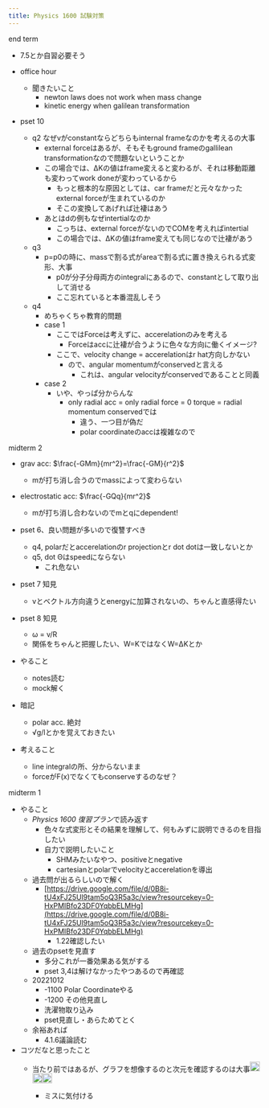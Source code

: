 ```yaml
---
title: Physics 1600 試験対策
---
```


end term

* 7.5とか自習必要そう

* office hour
  
  * 聞きたいこと
    * newton laws does not work when mass change
    * kinetic energy when galilean transformation
* pset 10
  
  * q2 なぜvがconstantならどちらもinternal frameなのかを考えるの大事
    * external forceはあるが、そもそもground frameのgallilean transformationなので問題ないということか
    * この場合では、ΔKの値はframe変えると変わるが、それは移動距離も変わってwork doneが変わっているから
      * もっと根本的な原因としては、car frameだと元々なかったexternal forceが生まれているのか
      * そこの変換してあげれば辻褄はあう
    * あとはdの例もなぜintertialなのか
      * こっちは、external forceがないのでCOMを考えればintertial
      * この場合では、ΔKの値はframe変えても同じなので辻褄があう
  * q3
    * p=p0の時に、massで割る式がareaで割る式に置き換えられる式変形、大事
      * p0が分子分母両方のintegralにあるので、constantとして取り出して消せる
      * ここ忘れていると本番混乱しそう
  * q4
    * めちゃくちゃ教育的問題
    * case 1
      * ここではForceは考えずに、accerelationのみを考える
        * Forceはaccに辻褄が合うように色々な方向に働くイメージ?
      * ここで、velocity change = accerelationはr hat方向しかない
        * ので、angular momentumがconservedと言える
          * これは、angular velocityがconservedであることと同義
    * case 2
      * いや、やっぱ分からんな
        * only radial acc = only radial force = 0 torque = radial momentum conservedでは
          * 違う、一つ目が偽だ
          * polar coordinateのaccは複雑なので

midterm 2

* grav acc: $\frac{-GMm}{mr^2}=\frac{-GM}{r^2}$
  
  * mが打ち消し合うのでmassによって変わらない
* electrostatic acc: $\frac{-GQq}{mr^2}$
  
  * mが打ち消し合わないのでmとqにdependent!
* pset 6、良い問題が多いので復讐すべき
  
  * q4, polarだとaccerelationのr projectionとr dot dotは一致しないとか
  * q5, dot Θはspeedにならない
    * これ危ない
* pset 7 知見
  
  * vとベクトル方向違うとenergyに加算されないの、ちゃんと直感得たい
* pset 8 知見
  
  * ω = v/R
  * 関係をちゃんと把握したい、W=KではなくW=ΔKとか
* やること
  
  * notes読む
  * mock解く
* 暗記
  
  * polar acc. 絶対
  * √g/lとかを覚えておきたい
* 考えること
  
  * line integralの所、分からないまま
  * forceがF(x)でなくてもconserveするのなぜ？

midterm 1

* やること
  * *Physics 1600 復習プラン*で読み返す
    * 色々な式変形とその結果を理解して、何もみずに説明できるのを目指したい
    * 自力で説明したいこと
      * SHMみたいなやつ、positiveとnegative
      * cartesianとpolarでvelocityとaccerelationを導出
  * 過去問が出るらしいので解く
    * [https://drive.google.com/file/d/0B8i-tU4xFJ25Ul9tam5oQ3R5a3c/view?resourcekey=0-HxPMIBfo23DF0YqbbELMHg](https://drive.google.com/file/d/0B8i-tU4xFJ25Ul9tam5oQ3R5a3c/view?resourcekey=0-HxPMIBfo23DF0YqbbELMHg)
      * 1.22確認したい
  * 過去のpsetを見直す
    * 多分これが一番効果ある気がする
    * pset 3,4は解けなかったやつあるので再確認
  * 20221012
    * -1100 Polar Coordinateやる
    * -1200 その他見直し
    * 洗濯物取り込み
    * pset見直し・あらためてとく
  * 余裕あれば
    * 4.1.6議論読む
* コツだなと思ったこと
  * 当たり前ではあるが、グラフを想像するのと次元を確認するのは大事<img src='https://scrapbox.io/api/pages/blu3mo-public/blu3mo/icon' alt='blu3mo.icon' height="19.5"/><img src='https://scrapbox.io/api/pages/blu3mo-public/blu3mo/icon' alt='blu3mo.icon' height="19.5"/><img src='https://scrapbox.io/api/pages/blu3mo-public/blu3mo/icon' alt='blu3mo.icon' height="19.5"/>

    * ミスに気付ける

